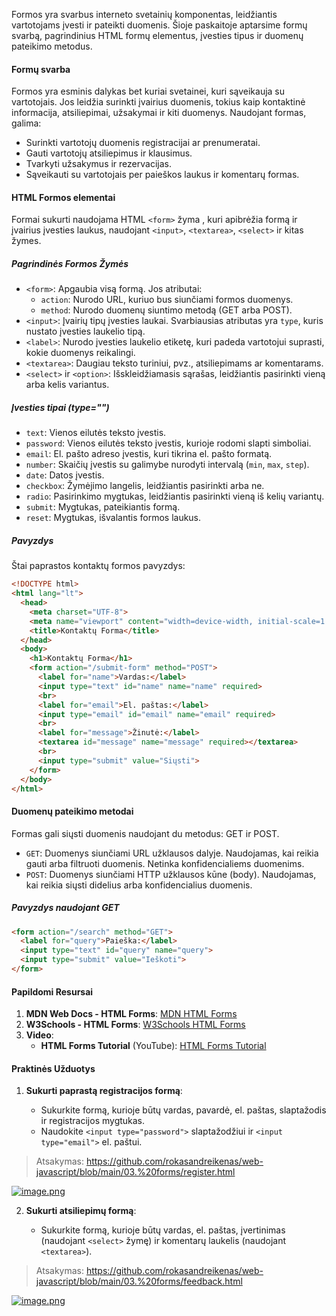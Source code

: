 Formos yra svarbus interneto svetainių komponentas, leidžiantis vartotojams įvesti ir pateikti duomenis. Šioje paskaitoje aptarsime formų svarbą, pagrindinius HTML formų elementus, įvesties tipus ir duomenų pateikimo metodus.

#### Formų svarba

Formos yra esminis dalykas bet kuriai svetainei, kuri sąveikauja su vartotojais. Jos leidžia surinkti įvairius duomenis, tokius kaip kontaktinė informacija, atsiliepimai, užsakymai ir kiti duomenys. Naudojant formas, galima:

-   Surinkti vartotojų duomenis registracijai ar prenumeratai.
-   Gauti vartotojų atsiliepimus ir klausimus.
-   Tvarkyti užsakymus ir rezervacijas.
-   Sąveikauti su vartotojais per paieškos laukus ir komentarų formas.

#### HTML Formos elementai

Formai sukurti naudojama HTML  `<form>` žyma , kuri apibrėžia formą ir įvairius įvesties laukus, naudojant `<input>`, `<textarea>`, `<select>` ir kitas žymes.

##### Pagrindinės Formos Žymės

-   `<form>`: Apgaubia visą formą. Jos atributai:
    -   `action`: Nurodo URL, kuriuo bus siunčiami formos duomenys.
    -   `method`: Nurodo duomenų siuntimo metodą (GET arba POST).
-   `<input>`: Įvairių tipų įvesties laukai. Svarbiausias atributas yra `type`, kuris nustato įvesties laukelio tipą.
-   `<label>`: Nurodo įvesties laukelio etiketę, kuri padeda vartotojui suprasti, kokie duomenys reikalingi.
-   `<textarea>`: Daugiau teksto turiniui, pvz., atsiliepimams ar komentarams.
-   `<select>` ir `<option>`: Išskleidžiamasis sąrašas, leidžiantis pasirinkti vieną arba kelis variantus.

##### Įvesties tipai (type="")

-   `text`: Vienos eilutės teksto įvestis.
-   `password`: Vienos eilutės teksto įvestis, kurioje rodomi slapti simboliai.
-   `email`: El. pašto adreso įvestis, kuri tikrina el. pašto formatą.
-   `number`: Skaičių įvestis su galimybe nurodyti intervalą (`min`, `max`, `step`).
-   `date`: Datos įvestis.
-   `checkbox`: Žymėjimo langelis, leidžiantis pasirinkti arba ne.
-   `radio`: Pasirinkimo mygtukas, leidžiantis pasirinkti vieną iš kelių variantų.
-   `submit`: Mygtukas, pateikiantis formą.
-   `reset`: Mygtukas, išvalantis formos laukus.

##### Pavyzdys

Štai paprastos kontaktų formos pavyzdys:

```html
<!DOCTYPE html>
<html lang="lt">
  <head>
    <meta charset="UTF-8">
    <meta name="viewport" content="width=device-width, initial-scale=1.0">
    <title>Kontaktų Forma</title>
  </head>
  <body>
    <h1>Kontaktų Forma</h1>
    <form action="/submit-form" method="POST">
      <label for="name">Vardas:</label>
      <input type="text" id="name" name="name" required>
      <br>
      <label for="email">El. paštas:</label>
      <input type="email" id="email" name="email" required>
      <br>
      <label for="message">Žinutė:</label>
      <textarea id="message" name="message" required></textarea>
      <br>
      <input type="submit" value="Siųsti">
    </form>
  </body>
</html>
```

#### Duomenų pateikimo metodai

Formas gali siųsti duomenis naudojant du metodus: GET ir POST.

-   `GET`: Duomenys siunčiami URL užklausos dalyje. Naudojamas, kai reikia gauti arba filtruoti duomenis. Netinka konfidencialiems duomenims.
-   `POST`: Duomenys siunčiami HTTP užklausos kūne (body). Naudojamas, kai reikia siųsti didelius arba konfidencialius duomenis.

##### Pavyzdys naudojant GET


```html
<form action="/search" method="GET">
  <label for="query">Paieška:</label>
  <input type="text" id="query" name="query">
  <input type="submit" value="Ieškoti">
</form>
``` 

#### Papildomi Resursai

1.  **MDN Web Docs - HTML Forms**: [MDN HTML Forms](https://developer.mozilla.org/en-US/docs/Learn/Forms)
2.  **W3Schools - HTML Forms**: [W3Schools HTML Forms ](https://www.w3schools.com/html/html_forms.asp)
3.  **Video**:
    -   **HTML Forms Tutorial** (YouTube): [HTML Forms Tutorial](https://www.youtube.com/watch?v=fNcJuPIZ2WE)


#### Praktinės Užduotys

1.  **Sukurti paprastą registracijos formą**:
    
    -   Sukurkite formą, kurioje būtų vardas, pavardė, el. paštas, slaptažodis ir registracijos mygtukas.
    -   Naudokite `<input type="password">` slaptažodžiui ir `<input type="email">` el. paštui.

> Atsakymas: https://github.com/rokasandreikenas/web-javascript/blob/main/03.%20forms/register.html

[![image.png](https://i.postimg.cc/MZjxStVc/image.png)](https://postimg.cc/nMZNK4dZ)
    
    
2.  **Sukurti atsiliepimų formą**:
    
    -   Sukurkite formą, kurioje būtų vardas, el. paštas, įvertinimas (naudojant `<select>` žymę) ir komentarų laukelis (naudojant `<textarea>`).
   
> Atsakymas: https://github.com/rokasandreikenas/web-javascript/blob/main/03.%20forms/feedback.html

[![image.png](https://i.postimg.cc/Mpz81S4R/image.png)](https://postimg.cc/Xp1h0Tn7)
